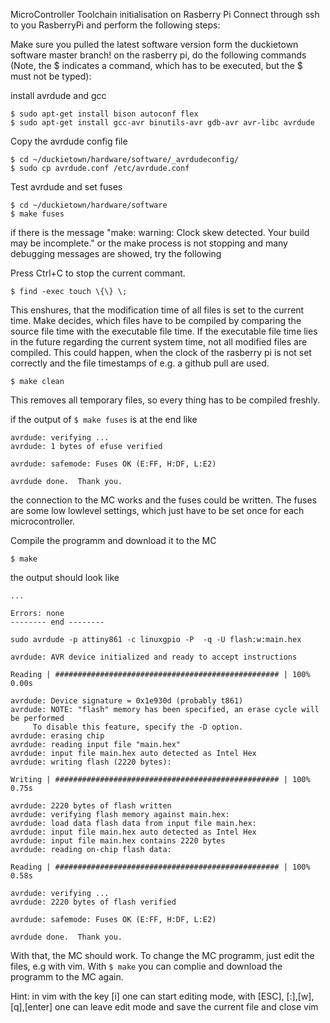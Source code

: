 MicroController Toolchain initialisation on Rasberry Pi
Connect through ssh to you RasberryPi and perform the following steps:

Make sure you pulled the latest software version form the duckietown software master branch!
on the rasberry pi, do the following commands (Note, the $ indicates a command, which has to be executed, but the $ must not be typed):


install avrdude and gcc

    $ sudo apt-get install bison autoconf flex
    $ sudo apt-get install gcc-avr binutils-avr gdb-avr avr-libc avrdude

Copy the avrdude config file

    $ cd ~/duckietown/hardware/software/_avrdudeconfig/
    $ sudo cp avrdude.conf /etc/avrdude.conf

Test avrdude and set fuses

    $ cd ~/duckietown/hardware/software
    $ make fuses

if there is the message "make: warning:  Clock skew detected.  Your build may be incomplete." or the make process is not stopping and many debugging messages are showed, try the following

Press Ctrl+C to stop the current commant.

    $ find -exec touch \{\} \;

This enshures, that the modification time of all files is set to the current time. Make decides, which files have to be compiled by comparing the source file time with the executable file time. If the executable file time lies in the future regarding the current system time, not all modified files are compiled. This could happen, when the clock of the rasberry pi is not set correctly and the file timestamps of e.g. a github pull are used.

    $ make clean

This removes all temporary files, so every thing has to be compiled freshly.

if the output of `$ make fuses` is at the end like
 
    avrdude: verifying ...
    avrdude: 1 bytes of efuse verified

    avrdude: safemode: Fuses OK (E:FF, H:DF, L:E2)

    avrdude done.  Thank you.

the connection to the MC works and the fuses could be written. The fuses are some low lowlevel settings, which just have to be set once for each microcontroller.


Compile the programm and download it to the MC

    $ make

the output should look like

    ...

    Errors: none
    -------- end --------

    sudo avrdude -p attiny861 -c linuxgpio -P  -q -U flash:w:main.hex 

    avrdude: AVR device initialized and ready to accept instructions

    Reading | ################################################## | 100% 0.00s

    avrdude: Device signature = 0x1e930d (probably t861)
    avrdude: NOTE: "flash" memory has been specified, an erase cycle will be performed
         To disable this feature, specify the -D option.
    avrdude: erasing chip
    avrdude: reading input file "main.hex"
    avrdude: input file main.hex auto detected as Intel Hex
    avrdude: writing flash (2220 bytes):

    Writing | ################################################## | 100% 0.75s

    avrdude: 2220 bytes of flash written
    avrdude: verifying flash memory against main.hex:
    avrdude: load data flash data from input file main.hex:
    avrdude: input file main.hex auto detected as Intel Hex
    avrdude: input file main.hex contains 2220 bytes
    avrdude: reading on-chip flash data:

    Reading | ################################################## | 100% 0.58s

    avrdude: verifying ...
    avrdude: 2220 bytes of flash verified

    avrdude: safemode: Fuses OK (E:FF, H:DF, L:E2)

    avrdude done.  Thank you.


With that, the MC should work. To change the MC programm, just edit the files, e.g with vim. With `$ make` you can complie and download the programm to the MC again.


Hint: in vim with the key [i] one can start editing mode, with [ESC], [:],[w],[q],[enter] one can leave edit mode and save the current file and close vim

